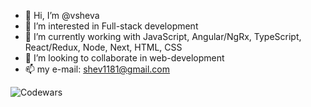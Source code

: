 - 👋 Hi, I’m @vsheva
- 👀 I’m interested in Full-stack development
- 🌱 I’m currently working with JavaScript, Angular/NgRx, TypeScript, React/Redux, Node, Next, HTML, CSS
- 💞️ I’m looking to collaborate in web-development
- 📫 my e-mail: shev1181@gmail.com

![Codewars](https://github.r2v.ch/codewars?user=vishev&name=true&top_languages=true&stroke=%23b362ff&theme=purple_dark)
